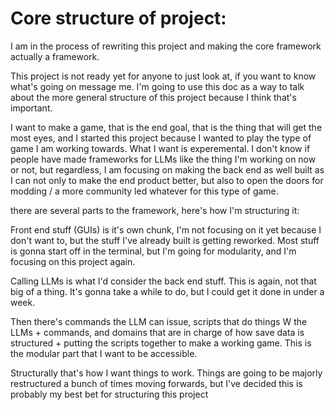 # Core structure of project:

I am in the process of rewriting this project and making the core framework actually a framework.

This project is not ready yet for anyone to just look at, if you want to know what's going on message me. I'm going to use this doc as a way to talk about the more general structure of this project because I think that's important.

I want to make a game, that is the end goal, that is the thing that will get the most eyes, and I started this project because I wanted to play the type of game I am working towards. What I want is experemental. I don't know if people have made frameworks for LLMs like the thing I'm working on now or not, but regardless, I am focusing on making the back end as well built as I can not only to make the end product better, but also to open the doors for modding / a more community led whatever for this type of game.

there are several parts to the framework, here's how I'm structuring it:

Front end stuff (GUIs) is it's own chunk, I'm not focusing on it yet because I don't want to, but the stuff I've already built is getting reworked. Most stuff is gonna start off in the terminal, but I'm going for modularity, and I'm focusing on this project again.

Calling LLMs is what I'd consider the back end stuff. This is again, not that big of a thing. It's gonna take a while to do, but I could get it done in under a week. 

Then there's commands the LLM can issue, scripts that do things W the LLMs + commands, and domains that are in charge of how save data is structured + putting the scripts together to make a working game. This is the modular part that I want to be accessible.

Structurally that's how I want things to work. Things are going to be majorly restructured a bunch of times moving forwards, but I've decided this is probably my best bet for structuring this project


